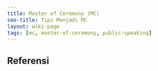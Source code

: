 ```yaml
---
title: Master of Ceremony (MC)
seo-title: Tips Menjadi MC
layout: wiki-page
tags: [mc, master-of-ceremony, public-speaking]
---
```


## Referensi
